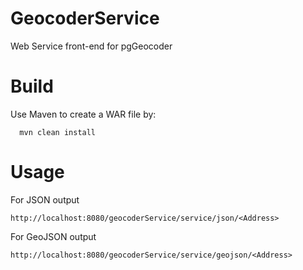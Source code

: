 GeocoderService
===============

Web Service front-end for pgGeocoder

# Build
Use Maven to create a WAR file by:
```
  mvn clean install
```

# Usage
For JSON output
```
http://localhost:8080/geocoderService/service/json/<Address>
```
For GeoJSON output
```
http://localhost:8080/geocoderService/service/geojson/<Address>
```
  